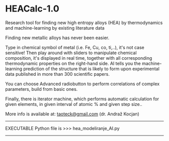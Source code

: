 # HEACalc-1.0
Research tool for finding new high entropy alloys (HEA) by thermodynamics and machine-learning by existing literature data

Finding new metallic alloys has never been easier.

Type in chemical symbol of metal (i.e. Fe, Cu, co, ti,..), it's not case sensitive! Then play around with sliders to manipulate chemical composition,
it's displayed in real time, together with all corresponding thermodynamic properties on the right-hand side. AI tells you the machine-learning prediction
of the structure that is likely to form upon experimental data published in more than 300 scientific papers.

You can choose Advanced radiobutton to perform correlations of complex parameters, build from basic ones.

Finally, there is iterator machine, which performs automatic calculation for given elements, in given interval of atomic % and given step size..

More info is available at:  taoteck@gmail.com   (dr. Andraž Kocjan)


*******************************************************
EXECUTABLE Python file is  >>>    hea_modeliranje_AI.py
*******************************************************

